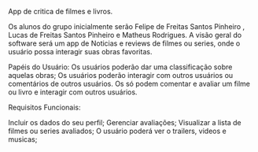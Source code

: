 App de critica de filmes e livros.

Os alunos do grupo inicialmente serão Felipe de Freitas Santos Pinheiro , Lucas de Freitas Santos Pinheiro e Matheus Rodrigues.
A visão geral do software será um app de Noticias e reviews de filmes ou series, onde o usuário possa interagir suas obras favoritas.

Papéis do Usuário:
Os usuários poderão dar uma classificação sobre aquelas obras;
Os usuários poderão interagir com outros usuários ou comentários de outros usuários.
Os só podem comentar e avaliar um filme ou livro e interagir com outros usuários.

Requisitos Funcionais:

Incluir os dados do seu perfil;
Gerenciar avaliações;
Visualizar a lista de filmes ou series avaliados;
O usuário poderá ver o trailers, videos e musicas;

